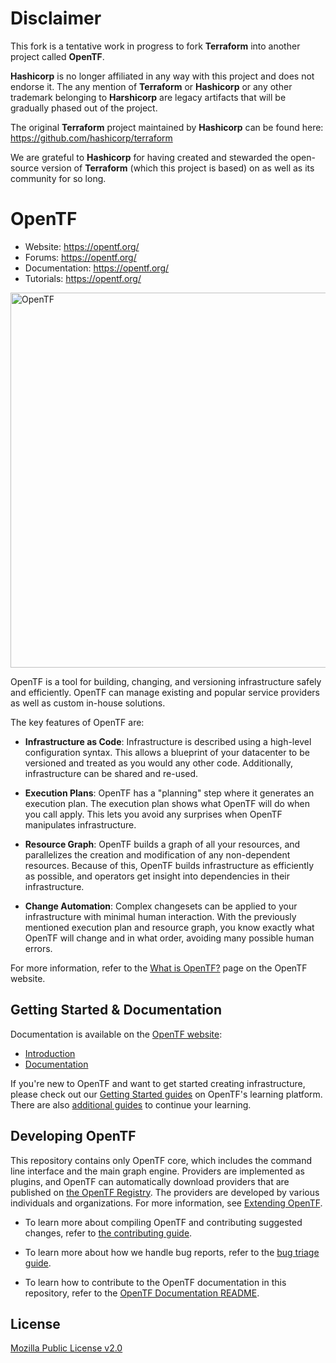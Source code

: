 # Disclaimer

This fork is a tentative work in progress to fork **Terraform** into another project called **OpenTF**.

**Hashicorp** is no longer affiliated in any way with this project and does not endorse it. The any mention of **Terraform** or **Hashicorp** or any other trademark belonging to **Harshicorp** are legacy artifacts that will be gradually phased out of the project.

The original **Terraform** project maintained by **Hashicorp** can be found here: https://github.com/hashicorp/terraform

We are grateful to **Hashicorp** for having created and stewarded the open-source version of **Terraform** (which this project is based) on as well as its community for so long.

# OpenTF

- Website: https://opentf.org/
- Forums: https://opentf.org/
- Documentation: https://opentf.org/
- Tutorials: https://opentf.org/

<img alt="OpenTF" src="https://www.datocms-assets.com/2885/1629941242-logo-terraform-main.svg" width="600px">

OpenTF is a tool for building, changing, and versioning infrastructure safely and efficiently. OpenTF can manage existing and popular service providers as well as custom in-house solutions.

The key features of OpenTF are:

- **Infrastructure as Code**: Infrastructure is described using a high-level configuration syntax. This allows a blueprint of your datacenter to be versioned and treated as you would any other code. Additionally, infrastructure can be shared and re-used.

- **Execution Plans**: OpenTF has a "planning" step where it generates an execution plan. The execution plan shows what OpenTF will do when you call apply. This lets you avoid any surprises when OpenTF manipulates infrastructure.

- **Resource Graph**: OpenTF builds a graph of all your resources, and parallelizes the creation and modification of any non-dependent resources. Because of this, OpenTF builds infrastructure as efficiently as possible, and operators get insight into dependencies in their infrastructure.

- **Change Automation**: Complex changesets can be applied to your infrastructure with minimal human interaction. With the previously mentioned execution plan and resource graph, you know exactly what OpenTF will change and in what order, avoiding many possible human errors.

For more information, refer to the [What is OpenTF?](https://opentf.org/) page on the OpenTF website.

## Getting Started & Documentation

Documentation is available on the [OpenTF website](https://opentf.org/):

- [Introduction](https://opentf.org/)
- [Documentation](https://opentf.org/)

If you're new to OpenTF and want to get started creating infrastructure, please check out our [Getting Started guides](https://opentf.org/) on OpenTF's learning platform. There are also [additional guides](https://opentf.org/) to continue your learning.

## Developing OpenTF

This repository contains only OpenTF core, which includes the command line interface and the main graph engine. Providers are implemented as plugins, and OpenTF can automatically download providers that are published on [the OpenTF Registry](https://opentf.org/). The providers are developed by various individuals and organizations. For more information, see [Extending OpenTF](https://opentf.org/).

- To learn more about compiling OpenTF and contributing suggested changes, refer to [the contributing guide](.github/CONTRIBUTING.md).

- To learn more about how we handle bug reports, refer to the [bug triage guide](./BUGPROCESS.md).

- To learn how to contribute to the OpenTF documentation in this repository, refer to the [OpenTF Documentation README](/website/README.md).

## License

[Mozilla Public License v2.0](https://github.com/Magnitus-/opentf/blob/main/LICENSE)
